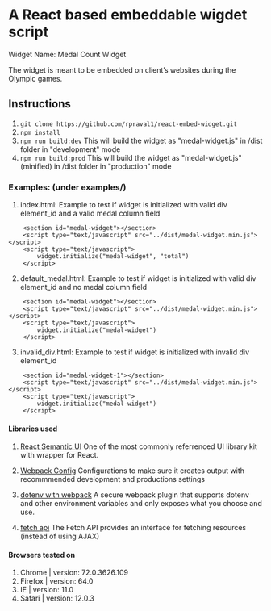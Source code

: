 # A React based embeddable wigdet script

Widget Name: Medal Count Widget

The widget is meant to be embedded on client’s websites during the Olympic games.

## Instructions

1.  `git clone https://github.com/rpraval1/react-embed-widget.git`
2.  `npm install`
3.  `npm run build:dev`
    This will build the widget as "medal-widget.js" in /dist folder in "development" mode
4. `npm run build:prod`
    This will build the widget as "medal-widget.js" (minified) in /dist folder in "production" mode

### Examples: (under examples/)

1. index.html: Example to test if widget is initialized with valid div element_id and a valid medal column field

```
    <section id="medal-widget"></section>
    <script type="text/javascript" src="../dist/medal-widget.min.js"></script>
    <script type="text/javascript">
        widget.initialize("medal-widget", "total")
    </script>
```

2. default_medal.html: Example to test if widget is initialized with valid div element_id and no medal column field

```
    <section id="medal-widget"></section>
    <script type="text/javascript" src="../dist/medal-widget.min.js"></script>
    <script type="text/javascript">
        widget.initialize("medal-widget")
    </script>
```

3. invalid_div.html: Example to test if widget is initialized with invalid div element_id

```
    <section id="medal-widget-1"></section>
    <script type="text/javascript" src="../dist/medal-widget.min.js"></script>
    <script type="text/javascript">
        widget.initialize("medal-widget")
    </script>
```

#### Libraries used

1. [React Semantic UI](https://react.semantic-ui.com/)
    One of the most commonly referrenced UI library kit with wrapper for React.

2. [Webpack Config](https://webpack.js.org/configuration)
    Configurations to make sure it creates output with recommmended development and productions settings

3. [dotenv with webpack](https://www.npmjs.com/package/dotenv-webpack)
    A secure webpack plugin that supports dotenv and other environment variables and only exposes what you choose and use.

4. [fetch api](https://developer.mozilla.org/en-US/docs/Web/API/Fetch_API)
    The Fetch API provides an interface for fetching resources (instead of using AJAX)

#### Browsers tested on

1. Chrome | version: 72.0.3626.109
2. Firefox | version: 64.0
3. IE | version: 11.0
4. Safari | version: 12.0.3
